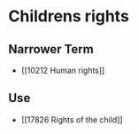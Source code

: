 # Childrens rights  

## Narrower Term

- [[10212 Human rights]]  

## Use

- [[17826 Rights of the child]]  

